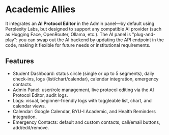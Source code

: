 # Academic Allies

It integrates an **AI Protocol Editor** in the Admin panel—by default using Perplexity Labs, but designed to support any compatible AI provider (such as Hugging Face, OpenRouter, Ollama, etc.). The AI panel is "plug-and-play": you can swap out the AI backend by updating the API endpoint in the code, making it flexible for future needs or institutional requirements.

## Features

- Student Dashboard: status circle (single or up to 5 segments), daily check-ins, logs (list/chart/calendar), calendar integration, emergency contacts.
- Admin Panel: user/role management, live protocol editing via the AI Protocol Editor, audit logs.
- Logs: visual, beginner-friendly logs with toggleable list, chart, and calendar views.
- Calendar: Google Calendar, BYU-I Academic, and Health Reminders integration.
- Emergency Contacts: default and custom contacts, call/email buttons, add/edit/remove.
